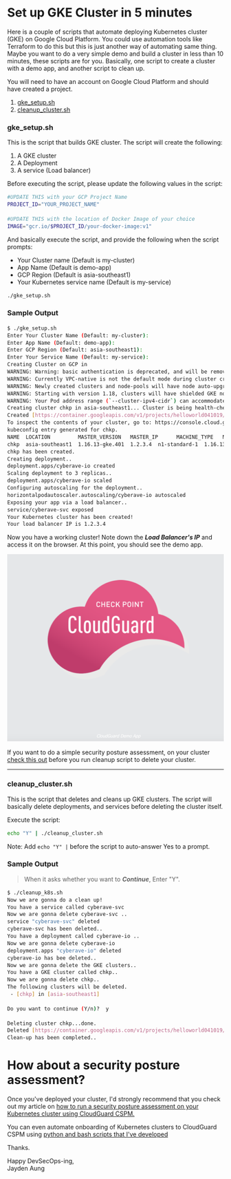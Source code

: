 # Set up GKE Cluster in 5 minutes 
Here is a couple of scripts that automate deploying Kubernetes cluster (GKE) on Google Cloud Platform. You could use automation tools like Terraform to do this but this is just another way of automating same thing. Maybe you want to do a very simple demo and build a cluster in less than 10 minutes, these scripts are for you. Basically, one script to create a cluster with a demo app, and another script to clean up.

You will need to have an account on Google Cloud Platform and should have created a project. 

 1. [gke_setup.sh](#gke_setup.sh) 
 2. [cleanup_cluster.sh](#cleanup_cluster.sh)

### gke_setup.sh

This is the script that builds GKE cluster. The script will create the following:

1. A GKE cluster
2. A Deployment
3. A service (Load balancer)

Before executing the script, please update the following values in the script:

 ``` bash
 #UPDATE THIS with your GCP Project Name
PROJECT_ID="YOUR_PROJECT_NAME"

 #UPDATE THIS with the location of Docker Image of your choice
IMAGE="gcr.io/$PROJECT_ID/your-docker-image:v1"
 ```

 And basically execute the script, and provide the following when the script prompts:

 - Your Cluster name (Default is my-cluster)
 - App Name (Default is demo-app)
 - GCP Region (Default is asia-southeast1)
 - Your Kubernetes service name (Default is my-service)


 ```bash
 ./gke_setup.sh
 ```

 ### Sample Output

 ```bash
$ ./gke_setup.sh 
Enter Your Cluster Name (Default: my-cluster): 
Enter App Name (Default: demo-app): 
Enter GCP Region (Default: asia-southeast1): 
Enter Your Service Name (Default: my-service): 
Creating Cluster on GCP in 
WARNING: Warning: basic authentication is deprecated, and will be removed in GKE control plane versions 1.19 and newer. For a list of recommended authentication methods, see: https://cloud.google.com/kubernetes-engine/docs/how-to/api-server-authentication
WARNING: Currently VPC-native is not the default mode during cluster creation. In the future, this will become the default mode and can be disabled using `--no-enable-ip-alias` flag. Use `--[no-]enable-ip-alias` flag to suppress this warning.
WARNING: Newly created clusters and node-pools will have node auto-upgrade enabled by default. This can be disabled using the `--no-enable-autoupgrade` flag.
WARNING: Starting with version 1.18, clusters will have shielded GKE nodes by default.
WARNING: Your Pod address range (`--cluster-ipv4-cidr`) can accommodate at most 1008 node(s). 
Creating cluster chkp in asia-southeast1... Cluster is being health-checked (master is healthy)...done.                                                     
Created [https://container.googleapis.com/v1/projects/helloworld041019/zones/asia-southeast1/clusters/chkp].
To inspect the contents of your cluster, go to: https://console.cloud.google.com/kubernetes/workload_/gcloud/asia-southeast1/chkp?project=helloworld041019
kubeconfig entry generated for chkp.
NAME  LOCATION         MASTER_VERSION   MASTER_IP      MACHINE_TYPE   NODE_VERSION     NUM_NODES  STATUS
chkp  asia-southeast1  1.16.13-gke.401  1.2.3.4  n1-standard-1  1.16.13-gke.401  6          RUNNING
chkp has been created.
Creating deployment..
deployment.apps/cyberave-io created
Scaling deployment to 3 replicas..
deployment.apps/cyberave-io scaled
Configuring autoscaling for the deployment..
horizontalpodautoscaler.autoscaling/cyberave-io autoscaled
Exposing your app via a load balancer..
service/cyberave-svc exposed
Your Kubernetes cluster has been created!
Your load balancer IP is 1.2.3.4

 ```
Now you have a working cluster! Note down the ***Load Balancer's IP*** and access it on the browser. At this point, you should see the demo app.

![header image](img/k8s-demo-app.png)

If you want to do a simple security posture assessment, on your cluster [check this out](#How-about-a-security-posture-assessment?) before you run cleanup script to delete your cluster. 

-----
### cleanup_cluster.sh

This is the script that deletes and cleans up GKE clusters. The script will basically delete deployments, and services before deleting the cluster itself.

Execute the script:

```bash
echo "Y" | ./cleanup_cluster.sh
```

Note: Add ```echo "Y" |``` before the script to auto-answer Yes to a prompt.

### Sample Output

> When it asks whether you want to ***Continue***, Enter "Y".

```bash
$ ./cleanup_k8s.sh 
Now we are gonna do a clean up!
You have a service called cyberave-svc
Now we are gonna delete cyberave-svc ..
service "cyberave-svc" deleted
cyberave-svc has been deleted..
You have a deployment called cyberave-io ..
Now we are gonna delete cyberave-io
deployment.apps "cyberave-io" deleted
cyberave-io has bee deleted..
Now we are gonna delete the GKE clusters..
You have a GKE cluster called chkp..
Now we are gonna delete chkp..
The following clusters will be deleted.
 - [chkp] in [asia-southeast1]

Do you want to continue (Y/n)?  y

Deleting cluster chkp...done.                                                                                                                               
Deleted [https://container.googleapis.com/v1/projects/helloworld041019/zones/asia-southeast1/clusters/chkp].
Clean-up has been completed..

```

# How about a security posture assessment?

Once you've deployed your cluster, I'd strongly recommend that you check out my article on [how to run a security posture assessment on your Kubernetes cluster using CloudGuard CSPM.](https://medium.com/@jaydenaung/securing-kubernetes-environments-with-check-point-cloudguard-cspm-ea23e69d5f7c)

You can even automate onboarding of Kubernetes clusters to CloudGuard CSPM using [python and bash scripts that I've developed](https://github.com/jaydenaung/cloudguardk8s)

Thanks.

Happy DevSecOps-ing,\
Jayden Aung
